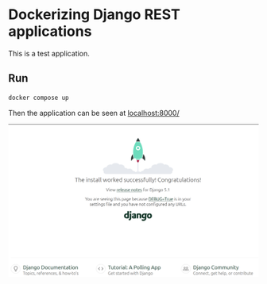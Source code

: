 # Dockerizing Django REST applications

This is a test application.


## Run

```bash
docker compose up
```

Then the application can be seen at [localhost:8000/](http://localhost:8000/)

<img src="./docs/app-ui.png">